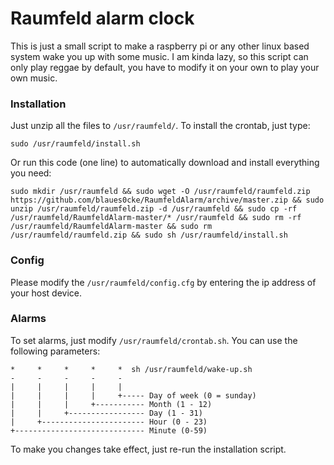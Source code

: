 # Raumfeld alarm clock

This is just a small script to make a raspberry pi or any other linux based system wake you up with some music. I am kinda lazy, so this script can only play reggae by default, you have to modify it on your own to play your own music.

### Installation

Just unzip all the files to `/usr/raumfeld/`. To install the crontab, just type:

    sudo /usr/raumfeld/install.sh

Or run this code (one line) to automatically download and install everything you need:

    sudo mkdir /usr/raumfeld && sudo wget -O /usr/raumfeld/raumfeld.zip https://github.com/blaues0cke/RaumfeldAlarm/archive/master.zip && sudo unzip /usr/raumfeld/raumfeld.zip -d /usr/raumfeld && sudo cp -rf /usr/raumfeld/RaumfeldAlarm-master/* /usr/raumfeld && sudo rm -rf /usr/raumfeld/RaumfeldAlarm-master && sudo rm /usr/raumfeld/raumfeld.zip && sudo sh /usr/raumfeld/install.sh

### Config

Please modify the `/usr/raumfeld/config.cfg` by entering the ip address of your host device.

### Alarms

To set alarms, just modify `/usr/raumfeld/crontab.sh`. You can use the following parameters:

	*     *     *     *     *  sh /usr/raumfeld/wake-up.sh
	-     -     -     -     -
	|     |     |     |     |
	|     |     |     |     +----- Day of week (0 = sunday)
	|     |     |     +----------- Month (1 - 12)
	|     |     +----------------- Day (1 - 31)
	|     +----------------------- Hour (0 - 23)
	+----------------------------- Minute (0-59)
	
To make you changes take effect, just re-run the installation script.